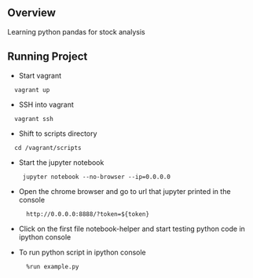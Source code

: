 ## Overview
Learning python pandas for stock analysis

## Running Project
* Start vagrant
 ```
   vagrant up
 ```
* SSH into vagrant
 ```
   vagrant ssh
 ```
* Shift to scripts directory
 ```
   cd /vagrant/scripts
 ```
* Start the jupyter notebook
  ```
   jupyter notebook --no-browser --ip=0.0.0.0
  ```
* Open the chrome browser and go to url that jupyter printed in the console
  ```
    http://0.0.0.0:8888/?token=${token}
  ```
* Click on the first file notebook-helper and start testing python code in ipython console

* To run python script in ipython console
  ```
    %run example.py
  ```
